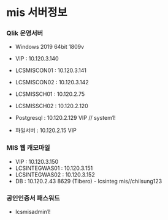 # mis 서버정보

### Qlik 운영서버
- Windows 2019 64bit 1809v
- VIP : 10.120.3.140
- LCSMISCON01 : 10.120.3.141
- LCSMISCON02 : 10.120.3.142
- LCSMISSCH01 : 10.120.2.75
- LCSMISSCH02 : 10.120.2.120

- Postgresql : 10.120.2.129 VIP // system1!
- 파일서버 : 10.120.2.15 VIP


### MIS 웹 캐모마일 
- VIP : 10.120.3.150
- LCSINTEGWAS01 : 10.120.3.151
- LCSINTEGWAS02 : 10.120.3.152
- DB : 10.120.2.43 8629 (Tibero) - lcsinteg   mis//chilsung123

### 공인인증서 패스워드 
- lcsmisadmin1!

